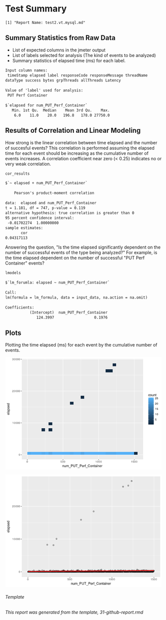 Test Summary
================

    [1] "Report Name: test2.vt.mysql.md"

Summary Statistics from Raw Data
--------------------------------

-   List of expected columns in the jmeter output
-   List of labels selected for analysis (The kind of events to be analyzed)
-   Summary statistics of elapsed time (ms) for each label.

<!-- -->

    Input column names:
     timeStamp elapsed label responseCode responseMessage threadName dataType success bytes grpThreads allThreads Latency

    Value of 'label' used for analysis:
     PUT Perf Container

    $`elapsed for num_PUT_Perf_Container`
       Min. 1st Qu.  Median    Mean 3rd Qu.    Max. 
        6.0    11.0    20.0   196.8   178.0 27750.0 

Results of Correlation and Linear Modeling
------------------------------------------

How strong is the linear correlation between time elapsed and the number of succesful events? This correlation is performed assuming the elapsed time for each event should be increasing as the cumulative number of events increases. A correlation coefficient near zero (&lt; 0.25) indicates no or very weak correlation.

``` r
cor_results
```

    $`~ elapsed + num_PUT_Perf_Container`

        Pearson's product-moment correlation

    data:  elapsed and num_PUT_Perf_Container
    t = 1.181, df = 747, p-value = 0.119
    alternative hypothesis: true correlation is greater than 0
    95 percent confidence interval:
     -0.01702274  1.00000000
    sample estimates:
           cor 
    0.04317113 

Answering the question, "Is the time elapsed significantly dependent on the number of successful events of the type being analyzed?" For example, is the time elapsed dependent on the number of successful "PUT Perf Container" events?

``` r
lmodels
```

    $`lm_forumla: elapsed ~ num_PUT_Perf_Container`

    Call:
    lm(formula = lm_formula, data = input_data, na.action = na.omit)

    Coefficients:
               (Intercept)  num_PUT_Perf_Container  
                  124.3997                  0.1976  

Plots
-----

Plotting the time elapsed (ms) for each event by the cumulative number of events.

![](test2.vt.mysql_files/figure-markdown_github/bin_plots-1.png)

![](test2.vt.mysql_files/figure-markdown_github/dot_plots-1.png)

###### Template

*This report was generated from the template, 31-github-report.rmd*
